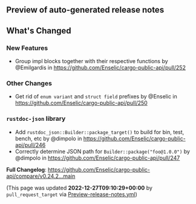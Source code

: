 ## Preview of auto-generated release notes
<!-- Release notes generated using configuration in .github/release.yml at main -->

## What's Changed
### New Features
* Group impl blocks together with their respective functions by @Emilgardis in https://github.com/Enselic/cargo-public-api/pull/252
### Other Changes
* Get rid of `enum variant` and `struct field` prefixes by @Enselic in https://github.com/Enselic/cargo-public-api/pull/250
### `rustdoc-json` library
* Add `rustdoc_json::Builder::package_target()` to build for bin, test, bench, etc by @dimpolo in https://github.com/Enselic/cargo-public-api/pull/246
* Correctly determine JSON path for `Builder::package("foo@1.0.0")` by @dimpolo in https://github.com/Enselic/cargo-public-api/pull/247


**Full Changelog**: https://github.com/Enselic/cargo-public-api/compare/v0.24.2...main


(This page was updated **2022-12-27T09:10:29+00:00** by `pull_request_target` via [Preview-release-notes.yml](https://github.com/Enselic/cargo-public-api/actions/runs/3786392743))
